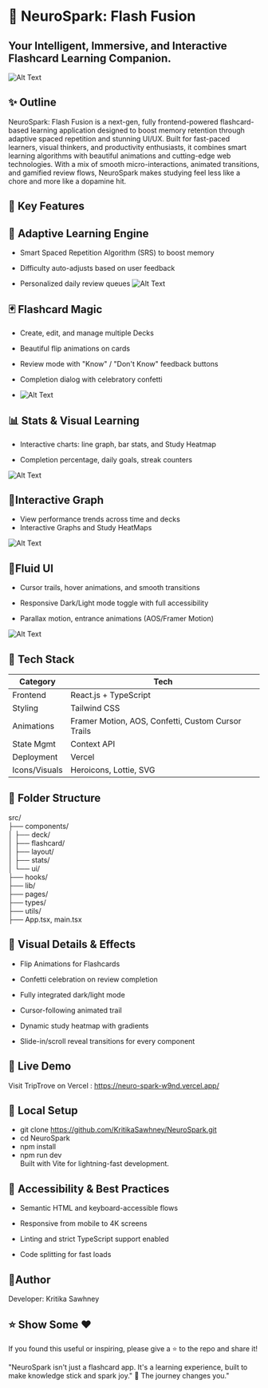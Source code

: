 # 🧠 NeuroSpark: Flash Fusion
## Your Intelligent, Immersive, and Interactive Flashcard Learning Companion.
![Alt Text](./images%20for%20readme/main.png)


## ✨<b> Outline </b>

NeuroSpark: Flash Fusion is a next-gen, fully frontend-powered flashcard-based learning application designed to boost memory retention through adaptive spaced repetition and stunning UI/UX. Built for fast-paced learners, visual thinkers, and productivity enthusiasts, it combines smart learning algorithms with beautiful animations and cutting-edge web technologies.
 With a mix of smooth micro-interactions, animated transitions, and gamified review flows, NeuroSpark makes studying feel less like a chore and more like a dopamine hit.


## 🎯 Key Features 

## 🧠 Adaptive Learning Engine
- Smart Spaced Repetition Algorithm (SRS) to boost memory

- Difficulty auto-adjusts based on user feedback

- Personalized daily review queues
  ![Alt Text](./images%20for%20readme/dashboard[1].png)

## 🃏 Flashcard Magic
- Create, edit, and manage multiple Decks

- Beautiful flip animations on cards

- Review mode with "Know" / "Don't Know" feedback buttons

- Completion dialog with celebratory confetti
- ![Alt Text](./images%20for%20readme/crud.png)

## 📊 Stats & Visual Learning
- Interactive charts: line graph, bar stats, and Study Heatmap

- Completion percentage, daily goals, streak counters
  
![Alt Text](./images%20for%20readme/stats.png) <br>
## 🌈Interactive Graph
- View performance trends across time and decks
- Interactive Graphs and Study HeatMaps

![Alt Text](./images%20for%20readme/statsgraph.png)

## 💅Fluid UI
- Cursor trails, hover animations, and smooth transitions

- Responsive Dark/Light mode toggle with full accessibility

- Parallax motion, entrance animations (AOS/Framer Motion)

![Alt Text](./images%20for%20readme/appearnce.png)

## 🔧 <b> Tech Stack </b>

| Category                   | Tech                                      | 
|-----------------------------|---------------------------------------------------|
| Frontend                     | React.js + TypeScript                     
| Styling                      | Tailwind CSS                      
| Animations                   | Framer Motion, AOS, Confetti, Custom Cursor Trails                                
| State Mgmt                   | Context API                        
| Deployment                   | Vercel                          
| Icons/Visuals                | Heroicons, Lottie, SVG                                  


## 📁 <b> Folder Structure </b>

src/ <br> 
├── components/                <br>
│   ├── deck/                  <br>
│   ├── flashcard/             <br>
│   ├── layout/                <br>
│   ├── stats/                 <br>
│   └── ui/                    <br>
├── hooks/                     <br>
├── lib/                       <br>
├── pages/                     <br>
├── types/                     <br>
├── utils/                     <br>
├── App.tsx, main.tsx          <br>


## 🌈 Visual Details & Effects
- Flip Animations for Flashcards

- Confetti celebration on review completion

- Fully integrated dark/light mode

- Cursor-following animated trail

- Dynamic study heatmap with gradients

- Slide-in/scroll reveal transitions for every component

## 🚀 Live Demo

Visit TripTrove on Vercel : https://neuro-spark-w9nd.vercel.app/

## 🧪 Local Setup

- git clone https://github.com/KritikaSawhney/NeuroSpark.git <br>
- cd NeuroSpark <br>
- npm install <br>
- npm run dev <br>
Built with Vite for lightning-fast development.

## 🔐 Accessibility & Best Practices
- Semantic HTML and keyboard-accessible flows

- Responsive from mobile to 4K screens

- Linting and strict TypeScript support enabled

- Code splitting for fast loads


## 🤝Author

Developer: Kritika Sawhney



## ⭐ Show Some ❤️
If you found this useful or inspiring, please give a ⭐ to the repo and share it! <br>

"NeuroSpark isn't just a flashcard app. It's a learning experience, built to make knowledge stick and spark joy." 🚀 The journey changes you."

